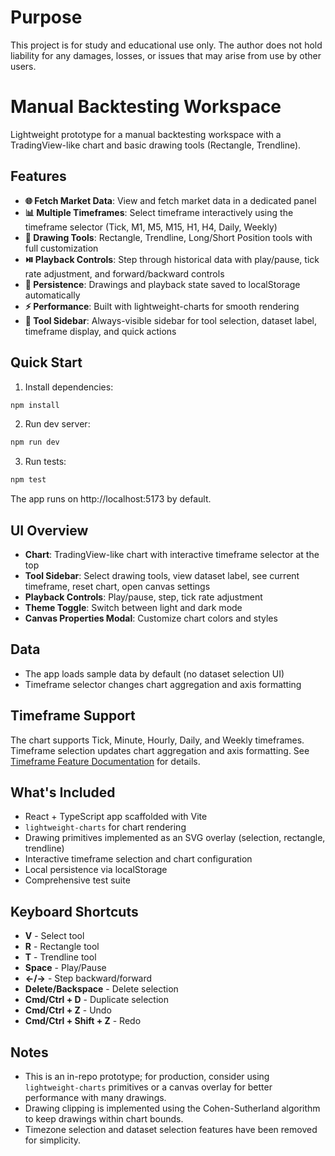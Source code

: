 # Purpose

This project is for study and educational use only. The author does not hold liability for any damages, losses, or issues that may arise from use by other users.

# Manual Backtesting Workspace

Lightweight prototype for a manual backtesting workspace with a TradingView-like chart and basic drawing tools (Rectangle, Trendline).

## Features
- **🌐 Fetch Market Data**: View and fetch market data in a dedicated panel
- **📊 Multiple Timeframes**: Select timeframe interactively using the timeframe selector (Tick, M1, M5, M15, H1, H4, Daily, Weekly)
- **🎨 Drawing Tools**: Rectangle, Trendline, Long/Short Position tools with full customization
- **⏯️ Playback Controls**: Step through historical data with play/pause, tick rate adjustment, and forward/backward controls
- **💾 Persistence**: Drawings and playback state saved to localStorage automatically
- **⚡ Performance**: Built with lightweight-charts for smooth rendering
- **🧰 Tool Sidebar**: Always-visible sidebar for tool selection, dataset label, timeframe display, and quick actions

## Quick Start

1. Install dependencies:

```bash
npm install
```

2. Run dev server:

```bash
npm run dev
```

3. Run tests:

```bash
npm test
```

The app runs on http://localhost:5173 by default.

## UI Overview

- **Chart**: TradingView-like chart with interactive timeframe selector at the top
- **Tool Sidebar**: Select drawing tools, view dataset label, see current timeframe, reset chart, open canvas settings
- **Playback Controls**: Play/pause, step, tick rate adjustment
- **Theme Toggle**: Switch between light and dark mode
- **Canvas Properties Modal**: Customize chart colors and styles

## Data

- The app loads sample data by default (no dataset selection UI)
- Timeframe selector changes chart aggregation and axis formatting

## Timeframe Support

The chart supports Tick, Minute, Hourly, Daily, and Weekly timeframes. Timeframe selection updates chart aggregation and axis formatting. See [Timeframe Feature Documentation](docs/timeframe-feature.md) for details.

## What's Included

- React + TypeScript app scaffolded with Vite
- `lightweight-charts` for chart rendering
- Drawing primitives implemented as an SVG overlay (selection, rectangle, trendline)
- Interactive timeframe selection and chart configuration
- Local persistence via localStorage
- Comprehensive test suite

## Keyboard Shortcuts

- **V** - Select tool
- **R** - Rectangle tool
- **T** - Trendline tool
- **Space** - Play/Pause
- **←/→** - Step backward/forward
- **Delete/Backspace** - Delete selection
- **Cmd/Ctrl + D** - Duplicate selection
- **Cmd/Ctrl + Z** - Undo
- **Cmd/Ctrl + Shift + Z** - Redo

## Notes

- This is an in-repo prototype; for production, consider using `lightweight-charts` primitives or a canvas overlay for better performance with many drawings.
- Drawing clipping is implemented using the Cohen-Sutherland algorithm to keep drawings within chart bounds.
- Timezone selection and dataset selection features have been removed for simplicity.
